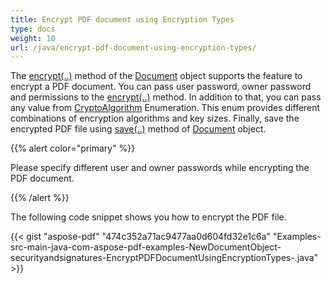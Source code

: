 ```yaml
---
title: Encrypt PDF document using Encryption Types
type: docs
weight: 10
url: /java/encrypt-pdf-document-using-encryption-types/
---
```


The [encrypt(..)](https://apireference.aspose.com/java/pdf/com.aspose.pdf/Document#encrypt-java.lang.String-java.lang.String-int-int-) method of the [Document](https://apireference.aspose.com/java/pdf/com.aspose.pdf/Document) object supports the feature to encrypt a PDF document. You can pass user password, owner password and permissions to the [encrypt(..)](https://apireference.aspose.com/java/pdf/com.aspose.pdf/Document#encrypt-java.lang.String-java.lang.String-int-int-) method. In addition to that, you can pass any value from [CryptoAlgorithm](https://apireference.aspose.com/java/pdf/com.aspose.pdf/CryptoAlgorithm) Enumeration. This enum provides different combinations of encryption algorithms and key sizes. Finally, save the encrypted PDF file using [save(..)](https://apireference.aspose.com/java/pdf/com.aspose.pdf/Document#save--) method of [Document](https://apireference.aspose.com/java/pdf/com.aspose.pdf/Document) object.

{{% alert color="primary" %}} 

Please specify different user and owner passwords while encrypting the PDF document.

{{% /alert %}} 

The following code snippet shows you how to encrypt the PDF file.

{{< gist "aspose-pdf" "474c352a71ac9477aa0d604fd32e1c6a" "Examples-src-main-java-com-aspose-pdf-examples-NewDocumentObject-securityandsignatures-EncryptPDFDocumentUsingEncryptionTypes-.java" >}}
